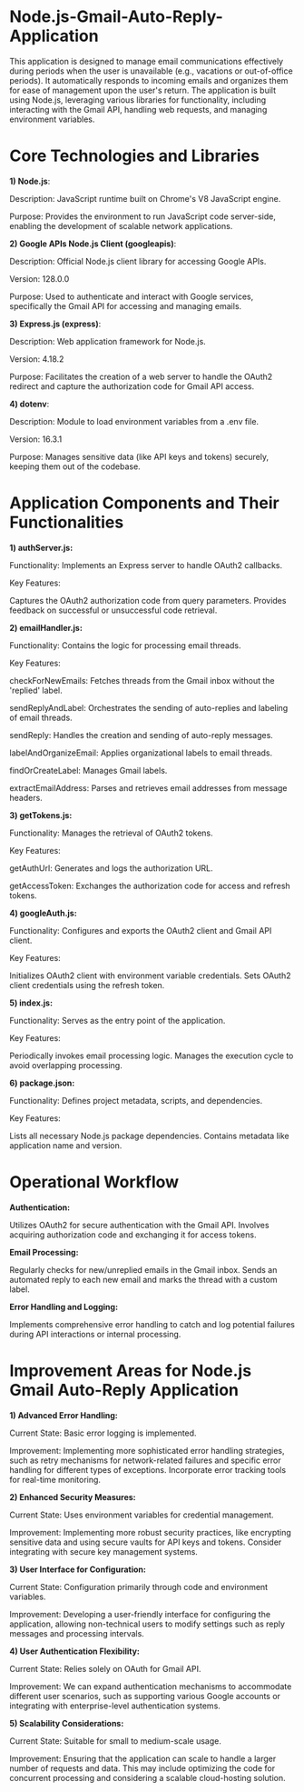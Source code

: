 # Node.js-Gmail-Auto-Reply-Application
 This application is designed to manage email communications effectively during periods when the user is unavailable (e.g., vacations or out-of-office periods). It automatically responds to incoming emails and organizes them for ease of management upon the user's return. The application is built using Node.js, leveraging various libraries for functionality, including interacting with the Gmail API, handling web requests, and managing environment variables.

# Core Technologies and Libraries
**1) Node.js**:

Description: JavaScript runtime built on Chrome's V8 JavaScript engine.

Purpose: Provides the environment to run JavaScript code server-side, enabling the development of scalable network applications.

**2) Google APIs Node.js Client (googleapis)**:

Description: Official Node.js client library for accessing Google APIs.

Version: 128.0.0

Purpose: Used to authenticate and interact with Google services, specifically the Gmail API for accessing and managing emails.

**3) Express.js (express)**:

Description: Web application framework for Node.js.

Version: 4.18.2

Purpose: Facilitates the creation of a web server to handle the OAuth2 redirect and capture the authorization code for Gmail API access.

**4) dotenv**:

Description: Module to load environment variables from a .env file.

Version: 16.3.1

Purpose: Manages sensitive data (like API keys and tokens) securely, keeping them out of the codebase.

# Application Components and Their Functionalities

**1) authServer.js:**

Functionality: Implements an Express server to handle OAuth2 callbacks.

Key Features:

Captures the OAuth2 authorization code from query parameters.
Provides feedback on successful or unsuccessful code retrieval.

**2) emailHandler.js:**

Functionality: Contains the logic for processing email threads.

Key Features:

checkForNewEmails: Fetches threads from the Gmail inbox without the 'replied' label.

sendReplyAndLabel: Orchestrates the sending of auto-replies and labeling of email threads.

sendReply: Handles the creation and sending of auto-reply messages.

labelAndOrganizeEmail: Applies organizational labels to email threads.

findOrCreateLabel: Manages Gmail labels.

extractEmailAddress: Parses and retrieves email addresses from message headers.

**3) getTokens.js:**

Functionality: Manages the retrieval of OAuth2 tokens.

Key Features:

getAuthUrl: Generates and logs the authorization URL.

getAccessToken: Exchanges the authorization code for access and refresh tokens.

**4) googleAuth.js:**

Functionality: Configures and exports the OAuth2 client and Gmail API client.

Key Features:

Initializes OAuth2 client with environment variable credentials.
Sets OAuth2 client credentials using the refresh token.

**5) index.js:**

Functionality: Serves as the entry point of the application.

Key Features:

Periodically invokes email processing logic.
Manages the execution cycle to avoid overlapping processing.

**6) package.json:**

Functionality: Defines project metadata, scripts, and dependencies.

Key Features:

Lists all necessary Node.js package dependencies.
Contains metadata like application name and version.

# Operational Workflow
**Authentication:**

Utilizes OAuth2 for secure authentication with the Gmail API.
Involves acquiring authorization code and exchanging it for access tokens.

**Email Processing:**

Regularly checks for new/unreplied emails in the Gmail inbox.
Sends an automated reply to each new email and marks the thread with a custom label.

**Error Handling and Logging:**

Implements comprehensive error handling to catch and log potential failures during API interactions or internal processing.


# Improvement Areas for Node.js Gmail Auto-Reply Application

**1) Advanced Error Handling:**

Current State: Basic error logging is implemented.

Improvement: Implementing more sophisticated error handling strategies, such as retry mechanisms for network-related failures and specific error handling for different types of exceptions. Incorporate error tracking tools for real-time monitoring.

**2) Enhanced Security Measures:**

Current State: Uses environment variables for credential management.

Improvement: Implementing more robust security practices, like encrypting sensitive data and using secure vaults for API keys and tokens. Consider integrating with secure key management systems.

**3) User Interface for Configuration:**

Current State: Configuration primarily through code and environment variables.

Improvement: Developing a user-friendly interface for configuring the application, allowing non-technical users to modify settings such as reply messages and processing intervals.

**4) User Authentication Flexibility:**

Current State: Relies solely on OAuth for Gmail API.

Improvement:  We can expand authentication mechanisms to accommodate different user scenarios, such as supporting various Google accounts or integrating with enterprise-level authentication systems.

**5) Scalability Considerations:**

Current State: Suitable for small to medium-scale usage.

Improvement: Ensuring that the application can scale to handle a larger number of requests and data. This may include optimizing the code for concurrent processing and considering a scalable cloud-hosting solution.
